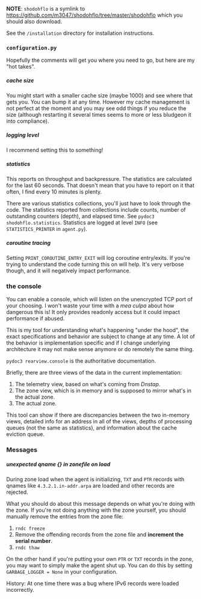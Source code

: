 **NOTE**: `shodohflo` is a symlink to https://github.com/m3047/shodohflo/tree/master/shodohflo which you should also download.

See the `/installation` directory for installation instructions.

### `configuration.py`

Hopefully the comments will get you where you need to go, but here are my "hot takes".

##### cache size
You might start with a smaller cache size (maybe 1000) and see where that gets you. You can bump it at any time.
However my cache management is not perfect at the moment and you may see odd things if you reduce the size
(although restarting it several times seems to more or less bludgeon it into compliance).

##### logging level
I recommend setting this to something!

##### statistics
This reports on throughput and backpressure. The statistics are calculated for the last 60 seconds.
That doesn't mean that you have to report on it that often, I find every 10 minutes is plenty.

There are various statistics collections, you'll just have to look through the code. The statistics
reported from collections include counts, number of outstanding counters (depth), and elapsed time.
See `pydoc3 shodohflo.statistics`. Statistics are logged at level `INFO` (see `STATISTICS_PRINTER`
in `agent.py`).

##### coroutine tracing
Setting `PRINT_COROUTINE_ENTRY_EXIT` will log coroutine entry/exits. If you're trying to understand the
code turning this on will help. It's very verbose though, and it will negatively impact performance.

### the console
You can enable a console, which will listen on the unencrypted TCP port of your choosing. I won't waste
your time with a _mea culpa_ about how dangerous this is! It only provides readonly access but it could
impact performance if abused.

This is my tool for understanding what's happening "under the hood", the exact specifications and
behavior are subject to change at any time. A lot of the behavior is implementation specific and if I
change underlying architecture it may not make sense anymore or do remotely the same thing.

`pydoc3 rearview.console` is the authoritative documentation.

Briefly, there are three views of the data in the current implementation:

1) The telemetry view, based on what's coming from _Dnstap_.
2) The zone view, which is in memory and is supposed to mirror what's in the actual zone.
3) The actual zone.

This tool can show if there are discrepancies between the two in-memory views, detailed info for
an address in all of the views, depths of processing queues (not the same as statistics), and information
about the cache eviction queue.

### Messages

##### unexpected qname {} in zonefile on load

During zone load when the agent is initializing, `TXT` and `PTR` records with qnames like `4.3.2.1.in-addr.arpa` are loaded
and other records are rejected.

What you should do about this message depends on what you're doing with the zone. If you're not doing anything with
the zone yourself, you should manually remove the entries from the zone file:

1. `rndc freeze`
2. Remove the offending records from the zone file and **increment the serial number**.
3. `rndc thaw`

On the other hand if you're putting your own `PTR` or `TXT` records in the zone, you may want to simply
make the agent shut up. You can do this by setting `GARBAGE_LOGGER = None` in your configuration.

History: At one time there was a bug where IPv6 records were loaded incorrectly.
